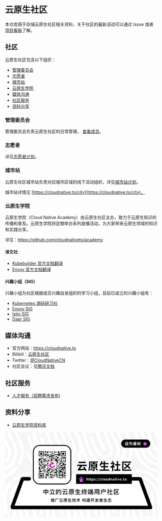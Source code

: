 # 云原生社区

本仓库用于存储云原生社区相关资料，关于社区的最新活动可以通过 Issue 或者[项目看板](https://github.com/orgs/cloudnativeto/projects/1)了解。

## 社区

云原生社区包含以下组织：

- [管理委员会](#管理委员会)
- [志愿者](志愿者)
- [城市站](#城市站)
- [云原生学院](#云原生学院)
- [媒体沟通](#媒体沟通)
- [社区服务](#社区服务)
- [资料分享](#资料分享)

### 管理委员会

管理委员会负责云原生社区的日常管理， [查看成员](https://cloudnative.to/team)。

### 志愿者

详见[志愿者计划](https://github.com/cloudnativeto/community/issues/65)。

### 城市站

云原生社区城市站负责对应城市区域的线下活动组织，详见[城市站计划](https://github.com/cloudnativeto/community/issues/50)。

城市站详情见 [https://cloudnative.to/city](https://cloudnative.to/city)。

### 云原生学院

云原生学院（Cloud Native Academy）由云原生社区主办，致力于云原生知识的传播和普及。云原生学院将定期举办系列直播活动，为大家带来云原生领域的知识和实践分享。

详见：https://github.com/cloudnativeto/academy

#### 译文社

- [Kubebuilder 官方文档翻译](https://github.com/cloudnativeto/kubebuilder)
- [Envoy 官方文档翻译](https://github.com/cloudnativeto/envoy)

#### 兴趣小组（SIG）

兴趣小组为社区根据成员兴趣自发组织的学习小组，目前已成立的兴趣小组有：

- [Kubernetes 源码研习社](https://github.com/cloudnativeto/sig-k8s-source-code)
- [Envoy SIG](https://github.com/cloudnativeto/sig-envoy)
- [Istio  SIG](https://github.com/cloudnativeto/sig-istio)
- [Dapr SIG](https://sig-dapr.cloudnative.to)

## 媒体沟通

- 官方网站：https://cloudnative.to
- Bilibili：[云原生社区](https://space.bilibili.com/515485124)
- Twitter：[@CloudNativeCN](https://twitter.com/CloudNativeCN)
- 社区会议：见[腾讯文档](https://docs.qq.com/doc/DYXNlVlZObGNrQU9M)

## 社区服务

- [人才服务（招聘需求发布)](https://github.com/cloudnativeto/cloudnative.to/issues/87)

## 资料分享

- [云原生学院资料库](https://github.com/cloudnativeto/academy)

![云原生社区微信公众号](art/wechat/wechat-bottom-banner.png)
